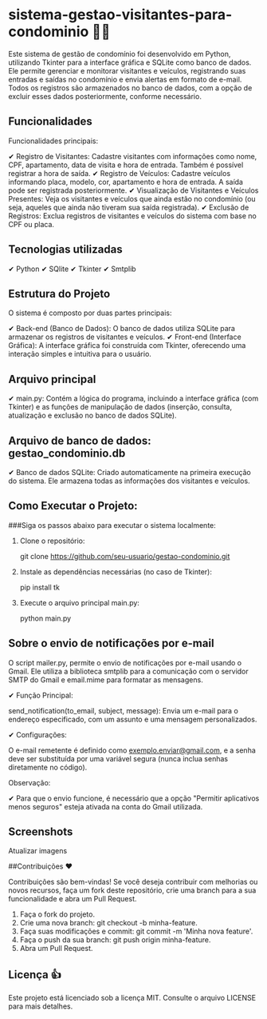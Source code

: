 # sistema-gestao-visitantes-para-condominio 🚀:smile:

Este sistema de gestão de condomínio foi desenvolvido em Python, utilizando Tkinter para a interface gráfica e SQLite como banco de dados. 
Ele permite gerenciar e monitorar visitantes e veículos, registrando suas entradas e saídas no condomínio e envia alertas em formato de e-mail.
Todos os registros são armazenados no banco de dados, com a opção de excluir esses dados posteriormente, conforme necessário.

##  Funcionalidades 

Funcionalidades principais:

✔ Registro de Visitantes: Cadastre visitantes com informações como nome, CPF, apartamento, data de visita e hora de entrada. Também é possível registrar a hora de saída.
✔ Registro de Veículos: Cadastre veículos informando placa, modelo, cor, apartamento e hora de entrada. A saída pode ser registrada posteriormente.
✔ Visualização de Visitantes e Veículos Presentes: Veja os visitantes e veículos que ainda estão no condomínio (ou seja, aqueles que ainda não tiveram sua saída registrada).
✔ Exclusão de Registros: Exclua registros de visitantes e veículos do sistema com base no CPF ou placa.

## Tecnologias utilizadas

✔ Python
✔ SQlite
✔ Tkinter
✔ Smtplib 

## Estrutura do Projeto

O sistema é composto por duas partes principais:

✔ Back-end (Banco de Dados): O banco de dados utiliza SQLite para armazenar os registros de visitantes e veículos.
✔ Front-end (Interface Gráfica): A interface gráfica foi construída com Tkinter, oferecendo uma interação simples e intuitiva para o usuário.

## Arquivo principal

✔ main.py: Contém a lógica do programa, incluindo a interface gráfica (com Tkinter) e as funções de manipulação de dados 
  (inserção, consulta, atualização e exclusão no banco de dados SQLite).

## Arquivo de banco de dados: gestao_condominio.db
  
✔ Banco de dados SQLite: Criado automaticamente na primeira execução do sistema. Ele armazena todas as informações dos visitantes e veículos.


## Como Executar o Projeto:

###Siga os passos abaixo para executar o sistema localmente:

1. Clone o repositório:

   git clone https://github.com/seu-usuario/gestao-condominio.git

2. Instale as dependências necessárias (no caso de Tkinter):

   pip install tk

3. Execute o arquivo principal main.py:

   python main.py

## Sobre o envio de notificações por e-mail

O script mailer.py, permite o envio de notificações por e-mail usando o Gmail. 
Ele utiliza a biblioteca smtplib para a comunicação com o servidor SMTP do Gmail e email.mime para formatar as mensagens.

✔ Função Principal:

send_notification(to_email, subject, message): Envia um e-mail para o endereço especificado, com um assunto e uma mensagem personalizados.

✔ Configurações:

O e-mail remetente é definido como exemplo.enviar@gmail.com, e a senha deve ser substituída por uma variável segura (nunca inclua senhas diretamente no código).

Observação:

✔ Para que o envio funcione, é necessário que a opção "Permitir aplicativos menos seguros" esteja ativada na conta do Gmail utilizada.

## Screenshots

Atualizar imagens

##Contribuições ❤️

Contribuições são bem-vindas! Se você deseja contribuir com melhorias ou novos recursos, faça um fork deste repositório, 
crie uma branch para a sua funcionalidade e abra um Pull Request.

1. Faça o fork do projeto.
2. Crie uma nova branch: git checkout -b minha-feature.
3. Faça suas modificações e commit: git commit -m 'Minha nova feature'.
4. Faça o push da sua branch: git push origin minha-feature.
5. Abra um Pull Request.

## Licença  👍

Este projeto está licenciado sob a licença MIT. Consulte o arquivo LICENSE para mais detalhes.


